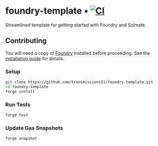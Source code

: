 # foundry-template • [![CI](https://github.com/transmissions11/foundry-template/actions/workflows/tests.yml/badge.svg)](https://github.com/transmissions11/foundry-template/actions/workflows/tests.yml)

Streamlined template for getting started with Foundry and Solmate.

## Contributing

You will need a copy of [Foundry](https://github.com/foundry-rs/foundry) installed before proceeding. See the [installation guide](https://github.com/foundry-rs/foundry#installation) for details.

### Setup

```sh
git clone https://github.com/transmissions11/foundry-template.git
cd foundry-template
forge install
```

### Run Tests

```sh
forge test
```

### Update Gas Snapshots

```sh
forge snapshot
```
